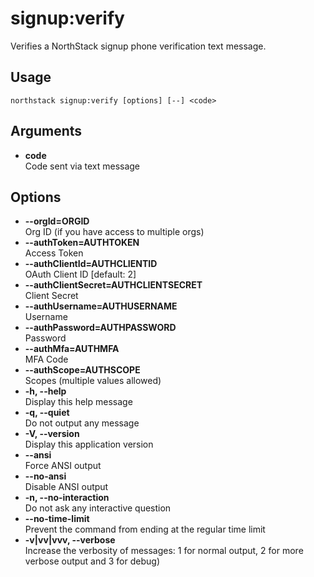 # signup:verify

Verifies a NorthStack signup phone verification text message.

## Usage
`northstack signup:verify [options] [--] <code>`

## Arguments
* **code**  
  Code sent via text message

## Options
* **--orgId=ORGID**  
  Org ID (if you have access to multiple orgs)
* **--authToken=AUTHTOKEN**  
  Access Token
* **--authClientId=AUTHCLIENTID**  
  OAuth Client ID [default: 2]
* **--authClientSecret=AUTHCLIENTSECRET**  
  Client Secret
* **--authUsername=AUTHUSERNAME**  
  Username
* **--authPassword=AUTHPASSWORD**  
  Password
* **--authMfa=AUTHMFA**  
  MFA Code
* **--authScope=AUTHSCOPE**  
  Scopes (multiple values allowed)
* **-h, --help**  
  Display this help message
* **-q, --quiet**  
  Do not output any message
* **-V, --version**  
  Display this application version
* **--ansi**  
  Force ANSI output
* **--no-ansi**  
  Disable ANSI output
* **-n, --no-interaction**  
  Do not ask any interactive question
* **--no-time-limit**  
  Prevent the command from ending at the regular time limit
* **-v|vv|vvv, --verbose**  
  Increase the verbosity of messages: 1 for normal output, 2 for more verbose output and 3 for debug)